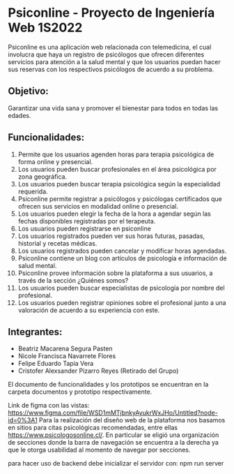 # Psiconline - Proyecto de Ingeniería Web 1S2022

Psiconline es una aplicación web relacionada con telemedicina, el cual involucra que haya un registro de psicólogos que ofrecen diferentes servicios para atención a la salud mental y que los usuarios puedan hacer sus reservas con los respectivos psicólogos de acuerdo a su problema.
## Objetivo: 
Garantizar una vida sana y promover el bienestar para todos en todas las edades.
## Funcionalidades:
1. Permite que los usuarios agenden horas para terapia psicológica de forma online y presencial.
2. Los usuarios pueden buscar profesionales en el área psicológica por zona geográfica.
3. Los usuarios pueden buscar terapia psicológica según la especialidad requerida.
4. Psiconline permite registrar a psicólogos y psicólogas certificados que ofrecen sus servicios en modalidad online o presencial.
5. Los usuarios pueden elegir la fecha de la hora a agendar según las fechas disponibles registradas por el terapeuta.
6. Los usuarios pueden registrarse en psiconline
7. Los usuarios registrados pueden ver sus horas futuras, pasadas, historial y recetas médicas.
8. Los usuarios registrados pueden cancelar y modificar horas agendadas.
9. Psiconline contiene un blog con artículos de psicología e información de salud mental.
10. Psiconline provee información sobre la plataforma a sus usuarios, a través de la sección ¿Quiénes somos?
11. Los usuarios pueden buscar especialistas de psicología por nombre del profesional.
12. Los usuarios pueden registrar opiniones sobre el profesional junto a una valoración de acuerdo a su experiencia con este.

## Integrantes:
- Beatriz Macarena Segura Pasten
- Nicole Francisca Navarrete Flores
- Felipe Eduardo Tapia Vera
- Cristofer Alexsander Pizarro Reyes (Retirado del Grupo)

El documento de funcionalidades y los prototipos se encuentran en la carpeta documentos y prototipo respectivamente.


Link de figma con las vistas: https://www.figma.com/file/WSD1mMTjbnkyAyukrWxJHo/Untitled?node-id=0%3A1
Para la realización del diseño web de la plataforma nos basamos en sitios para citas psicológicas recomendadas, entre ellas https://www.psicologosonline.cl/. En
particular se eligió una organización de secciones donde la barra de navegación se encuentra a la derecha ya que le otorga usabilidad al momento de navegar por secciones.

para hacer uso de backend debe inicializar el servidor con: npm run server

